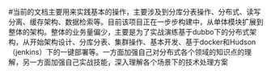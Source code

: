 #当前的文档主要用来实践基本的操作，主要涉及到分库分表操作、分布式、读写分离、缓存架构、数据检索等。目前该项目正在一步步构建中，从单体模块扩展到整体的架构。整体的业务量偏少，主要是为了实战演练基于dubbo下的分布式架构，从开始架构设计、分库分表、集群操作、基本开发、基于docker和Hudson（jenkins）下的一键部署等。一方面加强自己对分布式各个领域的知识点的理解，另一方面加强自己实战技能，深入理解各个场景下的技术处理方案
